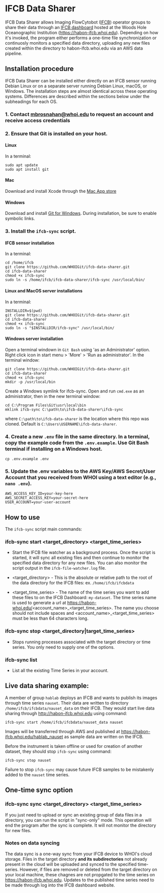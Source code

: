 # IFCB Data Sharer

IFCB Data Sharer allows Imaging FlowCytobot ([IFCB](https://mclanelabs.com/imaging-flowcytobot/)) operator groups to share their data through an [IFCB dashboard](https://github.com/WHOIGit/ifcbdb.git) hosted at the Woods Hole Oceanographic Institution (https://habon-ifcb.whoi.edu). Depending on how it's invoked, the program either performs a one-time file synchronization or continuosly monitors a specified data directory, uploading any new files created within the directory to habon-ifcb.whoi.edu via an AWS data pipeline.

## Installation procedure
IFCB Data Sharer can be installed either directly on an IFCB sensor running Debian Linux or on a separate server running Debian Linux, macOS, or Windows. The installation steps are almost identical across these operating systems. Differences are described within the sections below under the subheadings for each OS.

### 1. Contact mbrosnahan@whoi.edu to request an account and receive access credentials
### 2. Ensure that Git is installed on your host.   

#### Linux
In a terminal:
```
sudo apt update
sudo apt install git
```
#### Mac
Download and install Xcode through the [Mac App store](https://apps.apple.com/us/app/xcode)

#### Windows
Download and install [Git for Windows](https://git-scm.com/download/win). During installation, be sure to enable symbolic links.

### 3. Install the `ifcb-sync` script.

#### IFCB sensor installation
In a terminal:
```
cd /home/ifcb
git clone https://github.com/WHOIGit/ifcb-data-sharer.git
cd ifcb-data-sharer
chmod +x ifcb-sync
sudo ln -s /home/ifcb/ifcb-data-sharer/ifcb-sync /usr/local/bin/
```

#### Linux and MacOS server installations
In a terminal:
```
INSTALLDIR=$(pwd)
git clone https://github.com/WHOIGit/ifcb-data-sharer.git
cd ifcb-data-sharer
chmod +x ifcb-sync
sudo ln -s "$INSTALLDIR/ifcb-sync" /usr/local/bin/
```

#### Windows server installation
Open a terminal windown in `Git Bash` using 'as an Administrator' option. Right click icon in start menu > 'More' > 'Run as administrator'. 
In the terminal window:
```
git clone https://github.com/WHOIGit/ifcb-data-sharer.git
cd ifcb-data-sharer
chmod +x ifcb-sync
mkdir -p /usr/local/bin
```
Create a Windows symlink for ifcb-sync. 
Open and run `cmd.exe` as an administrator, then in the new terminal window:
```
cd C:\Program Files\Git\usr\local\bin
mklink ifcb-sync C:\path\to\ifcb-data-sharer\ifcb-sync
```
where `C:\path\to\ifcb-data-sharer` is the location where this repo was cloned. Default is `C:\Users\USERNAME\ifcb-data-sharer`. 

### 4. Create a new `.env` file in the same directory. In a terminal, copy the example code from the `.env.example`. Use Git Bash terminal if installing on a Windows host.

```
cp .env.example .env
```

### 5. Update the .env variables to the AWS Key/AWS Secret/User Account that you received from WHOI using a text editor (e.g., `nano .env`).

```
AWS_ACCESS_KEY_ID=your-key-here
AWS_SECRET_ACCESS_KEY=your-secret-here
USER_ACCOUNT=your-user-account
```

## How to use

The `ifcb-sync` script main commands:

### ifcb-sync start <target_directory> <target_time_series>

- Start the IFCB file watcher as a background process. Once the script is started, it will sync all existing files and then continue to monitor the specified data directory for any new files. You can also monitor the script output in the `ifcb-file-watcher.log` file.

- <target_directory> - This is the absolute or relative path to the root of the data directory for the IFCB files: ex. `/home/ifcb/ifcbdata`

- <target_time_series> - The name of the time series you want to add these files to on the IFCB Dashboard: `my-dataset`. The time series name is used to generate a url at https://habon-whoi.edu/<account_name>\_<target_time_series>. The name you choose should not include spaces and <account_name>\_<target_time_series> must be less than 64 characters long.

### ifcb-sync stop <target_directory|target_time_series>

- Stops running processes associated with the target directory or time series. You only need to supply one of the options.

### ifcb-sync list

- List all the existing Time Series in your account.

## Live data sharing example:

A member of group `hablab` deploys an IFCB and wants to publish its images through time series `nauset`. Their data are written to directory `/home/ifcb/ifcbdata/nauset_data` on their IFCB. They would start live data sharing through http://habon-ifcb.whoi.edu using command:
```
ifcb-sync start /home/ifcb/ifcbdata/nauset_data nauset
```
Images will be transferred through AWS and published at https://habon-ifcb.whoi.edu/hablab_nauset as sample data are written on the IFCB.

Before the instrument is taken offline or used for creation of another dataset, they should stop `ifcb-sync` using command:
```
ifcb-sync stop nauset
```
Failure to stop `ifcb-sync` may cause future IFCB samples to be mistakenly added to the `nauset` time series.

## One-time sync option

### ifcb-sync sync <target_directory> <target_time_series>

If you just need to upload or sync an existing group of data files in a directory, you can run the script in "sync-only" mode. This operation will end the program after the sync is complete. It will not monitor the directory for new files.


### Notes on data syncing

The data sync is a one-way sync from your IFCB device to WHOI's cloud storage. Files in the target directory **and its subdirectories** not already present in the cloud will be uploaded and synced to the specified time-series. However, if files are removed or deleted from the target directory on your local machine, these chagnes are not propgated to the time series on https://habon-ifcb.whoi.edu. Updates to the published time series need to be made through log into the IFCB dashboard website.
